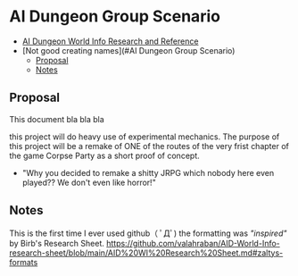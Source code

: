 # AI Dungeon Group Scenario
- [AI Dungeon World Info Research and Reference](#ai-dungeon-world-info-research-and-reference)
- [Not good creating names](#AI Dungeon Group Scenario)
  * [Proposal](#proposal)
  * [Notes](#notes)

## Proposal
This document bla bla bla

this project will do heavy use of experimental mechanics.
The purpose of this project will be a remake of ONE of the routes of the very frist chapter of the game Corpse Party as a short proof of concept.

- "Why you decided to remake a shitty JRPG which nobody here even played?? We don't even like horror!"

## Notes
This is the first time I ever used github（ ﾟДﾟ) the formatting was *"inspired"* by Birb's Research Sheet.
https://github.com/valahraban/AID-World-Info-research-sheet/blob/main/AID%20WI%20Research%20Sheet.md#zaltys-formats
